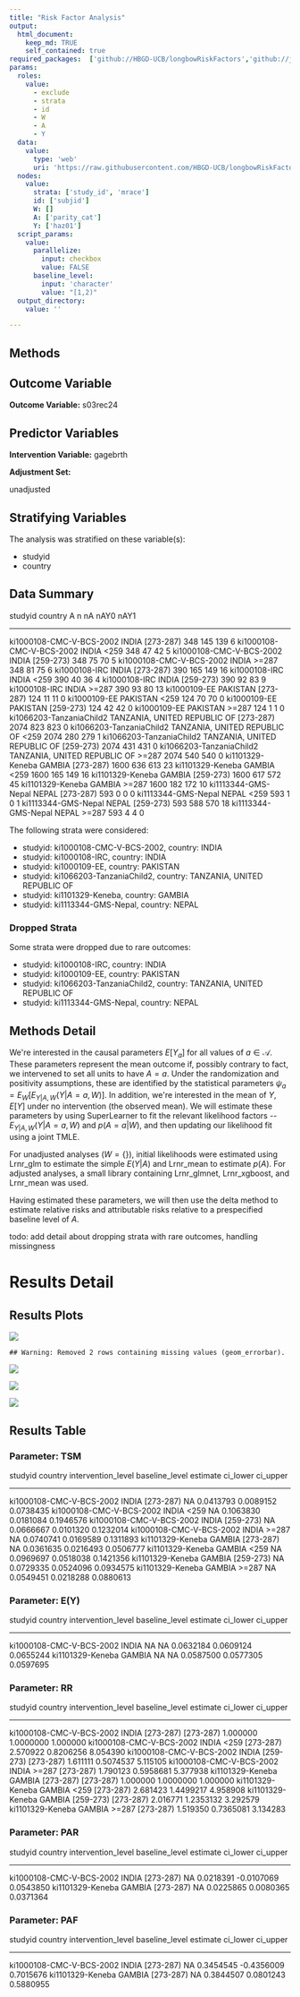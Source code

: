 ```yaml
---
title: "Risk Factor Analysis"
output: 
  html_document:
    keep_md: TRUE
    self_contained: true
required_packages:  ['github://HBGD-UCB/longbowRiskFactors','github://jeremyrcoyle/skimr@vector_types', 'github://tlverse/delayed']
params:
  roles:
    value:
      - exclude
      - strata
      - id
      - W
      - A
      - Y
  data: 
    value: 
      type: 'web'
      uri: 'https://raw.githubusercontent.com/HBGD-UCB/longbowRiskFactors/master/inst/sample_data/birthwt_data.rdata'
  nodes:
    value:
      strata: ['study_id', 'mrace']
      id: ['subjid']
      W: []
      A: ['parity_cat']
      Y: ['haz01']
  script_params:
    value:
      parallelize:
        input: checkbox
        value: FALSE
      baseline_level:
        input: 'character'
        value: "[1,2)"
  output_directory:
    value: ''

---
```








## Methods
## Outcome Variable

**Outcome Variable:** s03rec24

## Predictor Variables

**Intervention Variable:** gagebrth

**Adjustment Set:**

unadjusted

## Stratifying Variables

The analysis was stratified on these variable(s):

* studyid
* country

## Data Summary

studyid                    country                        A               n    nA   nAY0   nAY1
-------------------------  -----------------------------  ----------  -----  ----  -----  -----
ki1000108-CMC-V-BCS-2002   INDIA                          [273-287)     348   145    139      6
ki1000108-CMC-V-BCS-2002   INDIA                          <259          348    47     42      5
ki1000108-CMC-V-BCS-2002   INDIA                          [259-273)     348    75     70      5
ki1000108-CMC-V-BCS-2002   INDIA                          >=287         348    81     75      6
ki1000108-IRC              INDIA                          [273-287)     390   165    149     16
ki1000108-IRC              INDIA                          <259          390    40     36      4
ki1000108-IRC              INDIA                          [259-273)     390    92     83      9
ki1000108-IRC              INDIA                          >=287         390    93     80     13
ki1000109-EE               PAKISTAN                       [273-287)     124    11     11      0
ki1000109-EE               PAKISTAN                       <259          124    70     70      0
ki1000109-EE               PAKISTAN                       [259-273)     124    42     42      0
ki1000109-EE               PAKISTAN                       >=287         124     1      1      0
ki1066203-TanzaniaChild2   TANZANIA, UNITED REPUBLIC OF   [273-287)    2074   823    823      0
ki1066203-TanzaniaChild2   TANZANIA, UNITED REPUBLIC OF   <259         2074   280    279      1
ki1066203-TanzaniaChild2   TANZANIA, UNITED REPUBLIC OF   [259-273)    2074   431    431      0
ki1066203-TanzaniaChild2   TANZANIA, UNITED REPUBLIC OF   >=287        2074   540    540      0
ki1101329-Keneba           GAMBIA                         [273-287)    1600   636    613     23
ki1101329-Keneba           GAMBIA                         <259         1600   165    149     16
ki1101329-Keneba           GAMBIA                         [259-273)    1600   617    572     45
ki1101329-Keneba           GAMBIA                         >=287        1600   182    172     10
ki1113344-GMS-Nepal        NEPAL                          [273-287)     593     0      0      0
ki1113344-GMS-Nepal        NEPAL                          <259          593     1      0      1
ki1113344-GMS-Nepal        NEPAL                          [259-273)     593   588    570     18
ki1113344-GMS-Nepal        NEPAL                          >=287         593     4      4      0


The following strata were considered:

* studyid: ki1000108-CMC-V-BCS-2002, country: INDIA
* studyid: ki1000108-IRC, country: INDIA
* studyid: ki1000109-EE, country: PAKISTAN
* studyid: ki1066203-TanzaniaChild2, country: TANZANIA, UNITED REPUBLIC OF
* studyid: ki1101329-Keneba, country: GAMBIA
* studyid: ki1113344-GMS-Nepal, country: NEPAL

### Dropped Strata

Some strata were dropped due to rare outcomes:

* studyid: ki1000108-IRC, country: INDIA
* studyid: ki1000109-EE, country: PAKISTAN
* studyid: ki1066203-TanzaniaChild2, country: TANZANIA, UNITED REPUBLIC OF
* studyid: ki1113344-GMS-Nepal, country: NEPAL

## Methods Detail

We're interested in the causal parameters $E[Y_a]$ for all values of $a \in \mathcal{A}$. These parameters represent the mean outcome if, possibly contrary to fact, we intervened to set all units to have $A=a$. Under the randomization and positivity assumptions, these are identified by the statistical parameters $\psi_a=E_W[E_{Y|A,W}(Y|A=a,W)]$.  In addition, we're interested in the mean of $Y$, $E[Y]$ under no intervention (the observed mean). We will estimate these parameters by using SuperLearner to fit the relevant likelihood factors -- $E_{Y|A,W}(Y|A=a,W)$ and $p(A=a|W)$, and then updating our likelihood fit using a joint TMLE.

For unadjusted analyses ($W=\{\}$), initial likelihoods were estimated using Lrnr_glm to estimate the simple $E(Y|A)$ and Lrnr_mean to estimate $p(A)$. For adjusted analyses, a small library containing Lrnr_glmnet, Lrnr_xgboost, and Lrnr_mean was used.

Having estimated these parameters, we will then use the delta method to estimate relative risks and attributable risks relative to a prespecified baseline level of $A$.

todo: add detail about dropping strata with rare outcomes, handling missingness







# Results Detail

## Results Plots
![](/tmp/25a6d401-e8ba-4f39-b2b4-0ce23b281399/REPORT_files/figure-html/plot_tsm-1.png)<!-- -->


```
## Warning: Removed 2 rows containing missing values (geom_errorbar).
```

![](/tmp/25a6d401-e8ba-4f39-b2b4-0ce23b281399/REPORT_files/figure-html/plot_rr-1.png)<!-- -->

![](/tmp/25a6d401-e8ba-4f39-b2b4-0ce23b281399/REPORT_files/figure-html/plot_paf-1.png)<!-- -->

![](/tmp/25a6d401-e8ba-4f39-b2b4-0ce23b281399/REPORT_files/figure-html/plot_par-1.png)<!-- -->

## Results Table

### Parameter: TSM


studyid                    country   intervention_level   baseline_level     estimate    ci_lower    ci_upper
-------------------------  --------  -------------------  ---------------  ----------  ----------  ----------
ki1000108-CMC-V-BCS-2002   INDIA     [273-287)            NA                0.0413793   0.0089152   0.0738435
ki1000108-CMC-V-BCS-2002   INDIA     <259                 NA                0.1063830   0.0181084   0.1946576
ki1000108-CMC-V-BCS-2002   INDIA     [259-273)            NA                0.0666667   0.0101320   0.1232014
ki1000108-CMC-V-BCS-2002   INDIA     >=287                NA                0.0740741   0.0169589   0.1311893
ki1101329-Keneba           GAMBIA    [273-287)            NA                0.0361635   0.0216493   0.0506777
ki1101329-Keneba           GAMBIA    <259                 NA                0.0969697   0.0518038   0.1421356
ki1101329-Keneba           GAMBIA    [259-273)            NA                0.0729335   0.0524096   0.0934575
ki1101329-Keneba           GAMBIA    >=287                NA                0.0549451   0.0218288   0.0880613


### Parameter: E(Y)


studyid                    country   intervention_level   baseline_level     estimate    ci_lower    ci_upper
-------------------------  --------  -------------------  ---------------  ----------  ----------  ----------
ki1000108-CMC-V-BCS-2002   INDIA     NA                   NA                0.0632184   0.0609124   0.0655244
ki1101329-Keneba           GAMBIA    NA                   NA                0.0587500   0.0577305   0.0597695


### Parameter: RR


studyid                    country   intervention_level   baseline_level    estimate    ci_lower   ci_upper
-------------------------  --------  -------------------  ---------------  ---------  ----------  ---------
ki1000108-CMC-V-BCS-2002   INDIA     [273-287)            [273-287)         1.000000   1.0000000   1.000000
ki1000108-CMC-V-BCS-2002   INDIA     <259                 [273-287)         2.570922   0.8206256   8.054390
ki1000108-CMC-V-BCS-2002   INDIA     [259-273)            [273-287)         1.611111   0.5074537   5.115105
ki1000108-CMC-V-BCS-2002   INDIA     >=287                [273-287)         1.790123   0.5958681   5.377938
ki1101329-Keneba           GAMBIA    [273-287)            [273-287)         1.000000   1.0000000   1.000000
ki1101329-Keneba           GAMBIA    <259                 [273-287)         2.681423   1.4499217   4.958908
ki1101329-Keneba           GAMBIA    [259-273)            [273-287)         2.016771   1.2353132   3.292579
ki1101329-Keneba           GAMBIA    >=287                [273-287)         1.519350   0.7365081   3.134283


### Parameter: PAR


studyid                    country   intervention_level   baseline_level     estimate     ci_lower    ci_upper
-------------------------  --------  -------------------  ---------------  ----------  -----------  ----------
ki1000108-CMC-V-BCS-2002   INDIA     [273-287)            NA                0.0218391   -0.0107069   0.0543850
ki1101329-Keneba           GAMBIA    [273-287)            NA                0.0225865    0.0080365   0.0371364


### Parameter: PAF


studyid                    country   intervention_level   baseline_level     estimate     ci_lower    ci_upper
-------------------------  --------  -------------------  ---------------  ----------  -----------  ----------
ki1000108-CMC-V-BCS-2002   INDIA     [273-287)            NA                0.3454545   -0.4356009   0.7015676
ki1101329-Keneba           GAMBIA    [273-287)            NA                0.3844507    0.0801243   0.5880955
